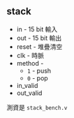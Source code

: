 
## stack

* in - 15 bit 輸入
* out - 15 bit 輸出
* reset - 堆疊清空
* clk - 時脈
* method - 
    * `1` - push
    * `0` - pop
* in_valid
* out_valid

測資是 `stack_bench.v`
